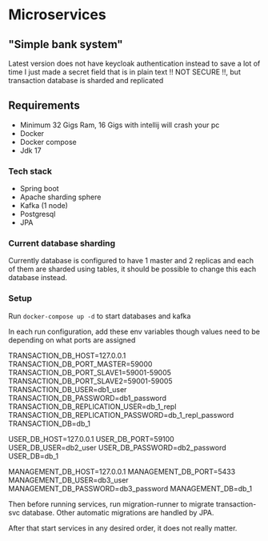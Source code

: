 # Microservices

## "Simple bank system"

Latest version does not have keycloak authentication
instead to save a lot of time I just made a secret field that is in plain text
!! NOT SECURE !!, but transaction database is sharded and replicated

## Requirements

 - Minimum 32 Gigs Ram, 16 Gigs with intellij will crash your pc
 - Docker
 - Docker compose
 - Jdk 17

### Tech stack

- Spring boot
- Apache sharding sphere
- Kafka (1 node)
- Postgresql
- JPA

### Current database sharding

Currently database is configured to have 1 master and 2 replicas and
each of them are sharded using tables, it should be possible to change this
each database instead.

### Setup

Run ```docker-compose up -d``` to start databases and kafka

In each run configuration, add these env variables
though values need to be depending on what ports are assigned

TRANSACTION_DB_HOST=127.0.0.1
TRANSACTION_DB_PORT_MASTER=59000
TRANSACTION_DB_PORT_SLAVE1=59001-59005
TRANSACTION_DB_PORT_SLAVE2=59001-59005
TRANSACTION_DB_USER=db1_user
TRANSACTION_DB_PASSWORD=db1_password
TRANSACTION_DB_REPLICATION_USER=db_1_repl
TRANSACTION_DB_REPLICATION_PASSWORD=db_1_repl_password
TRANSACTION_DB=db_1

USER_DB_HOST=127.0.0.1
USER_DB_PORT=59100
USER_DB_USER=db2_user
USER_DB_PASSWORD=db2_password
USER_DB=db_1

MANAGEMENT_DB_HOST=127.0.0.1
MANAGEMENT_DB_PORT=5433
MANAGEMENT_DB_USER=db3_user
MANAGEMENT_DB_PASSWORD=db3_password
MANAGEMENT_DB=db_1

Then before running services, run migration-runner to migrate transaction-svc database.
Other automatic migrations are handled by JPA. 

After that start services in any desired order, it does not really matter.
